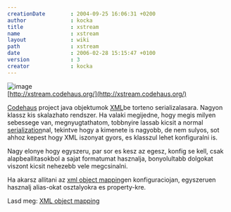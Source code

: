 ```yaml
---
creationDate        : 2004-09-25 16:06:31 +0200 
author              : kocka 
title               : xstream 
name                : xstream 
layout              : wiki 
path                : xstream 
date                : 2006-02-28 15:15:47 +0100 
version             : 3 
creator             : kocka 
---
```

![image](http://xstream.codehaus.org/logo.gif)<br/>
[http://xstream.codehaus.org/](http://xstream.codehaus.org/)

[Codehaus](codehaus.html) project java objektumok [XML](XML.html)be torteno serializalasara. Nagyon klassz kis skalazhato rendszer. Ha valaki megijedne, hogy megis milyen sebessege van, megnyugtathatom, tobbnyire lassab kicsit a normal [serialization](serialization.html)nal, tekintve hogy a kimenete is nagyobb, de nem sulyos, sot ahhoz kepest hogy XML iszonyat gyors, es klasszul lehet konfiguralni is.

Nagy elonye hogy egyszeru, par sor es kesz az egesz, konfig se kell, csak alapbeallitasokbol a sajat formatumat hasznalja, bonyolultabb dolgokat viszont kicsit nehezebb vele megcsinalni.

Ha akarsz allitani az [xml object mapping](XML%20object%20mapping.html)en konfiguraciojan, egyszeruen hasznalj alias-okat osztalyokra es property-kre.

Lasd meg: [XML object mapping](XML%20object%20mapping.html)

